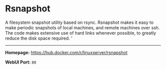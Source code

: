 # Rsnapshot

A filesystem snapshot utility based on rsync. Rsnapshot makes it easy to make periodic snapshots of local machines, and remote machines over ssh. The code makes extensive use of hard links whenever possible, to greatly reduce the disk space required. '

---

**Homepage:** https://hub.docker.com/r/linuxserver/rsnapshot

**WebUI Port:** `80`